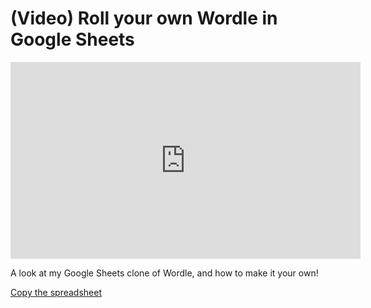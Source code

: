 # (Video) Roll your own Wordle in Google Sheets

<iframe width="560" height="315" src="https://www.youtube.com/embed/qQYRpBmzEYs" title="YouTube video player" frameborder="0" allow="accelerometer; autoplay; clipboard-write; encrypted-media; gyroscope; picture-in-picture" allowfullscreen></iframe>

A look at my Google Sheets clone of Wordle, and how to make it your own!

[Copy the spreadsheet](https://docs.google.com/spreadsheets/d/1Soh5MAsNgyECLyTxgL5oFCp3kSdJI8a0wgz1iy9gdz0/copy)
